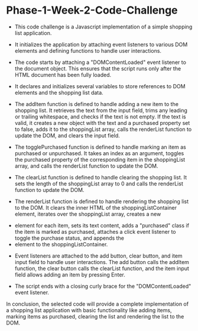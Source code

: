 # Phase-1-Week-2-Code-Challenge

- This code challenge is a Javascript implementation of a simple shopping list application.

- It initializes the application by attaching event listeners to various DOM elements and defining functions to handle user interactions.

- The code starts by attaching a "DOMContentLoaded" event listener to the document object. This ensures that the script runs only after the HTML document has been fully loaded.

- It declares and initializes several variables to store references to DOM elements and the shopping list data.

- The addItem function is defined to handle adding a new item to the shopping list. It retrieves the text from the input field, trims any leading or trailing whitespace, and checks if the text is not empty. If the text is valid, it creates a new object with the text and a purchased property set to false, adds it to the shoppingList array, calls the renderList function to update the DOM, and clears the input field.

- The togglePurchased function is defined to handle marking an item as purchased or unpurchased. It takes an index as an argument, toggles the purchased property of the corresponding item in the shoppingList array, and calls the renderList function to update the DOM.

- The clearList function is defined to handle clearing the shopping list. It sets the length of the shoppingList array to 0 and calls the renderList function to update the DOM.

- The renderList function is defined to handle rendering the shopping list to the DOM. It clears the inner HTML of the shoppingListContainer element, iterates over the shoppingList array, creates a new <li> element for each item, sets its text content, adds a "purchased" class if the item is marked as purchased, attaches a click event listener to toggle the purchase status, and appends the <li> element to the shoppingListContainer.

- Event listeners are attached to the add button, clear button, and item input field to handle user interactions. The add button calls the addItem function, the clear button calls the clearList function, and the item input field allows adding an item by pressing Enter.

- The script ends with a closing curly brace for the "DOMContentLoaded" event listener.

In conclusion, the selected code will provide a complete implementation of a shopping list application with basic functionality like adding items, marking items as purchased, clearing the list and rendering the list to the DOM.
